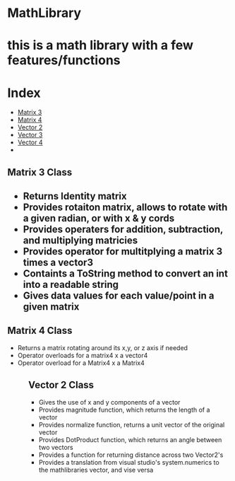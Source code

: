 # MathLibrary

<h1>this is a math library with a few features/functions</h1>



<h1>Index</h1>

<ul>

<li> <a href = "#m3">Matrix 3<a> </li>
<li> <a href = "#m4">Matrix 4<a> </li>
<li> <a href = "#v2">Vector 2<a> </li>
<li> <a href = "#v3">Vector 3<a> </li>
<li> <a href = "#v4">Vector 4<a> <li>

</ul>




<h2>Matrix 3 Class<h2 id=m3>

<ul>
<li>Returns Identity matrix</li>
<li>Provides rotaiton matrix, allows to rotate with a given radian, or with x & y cords </li>
<li>Provides operaters for addition, subtraction, and multiplying matricies</li>
<li>Provides operator for multitplying a matrix 3 times a vector3</li>
<li>Containts a ToString method to convert an int into a readable string</li>
<li>Gives data values for each value/point in a given matrix</li>

</ul>


<h2>Matrix 4 Class</h2 id=m4>

<ul>
<li>Returns a matrix rotating around its x,y, or z axis if needed</li>
<li>Operator overloads for a matrix4 x a vector4</li>
<li>Operator overload for a Matrix4 x a Matrix4</li>

<ul>


<h2>Vector 2 Class</h2 id =v2>

<ul>
<li>Gives the use of x and y components of a vector</li>
<li>Provides magnitude function, which returns the length of a vector</li>
<li>Provides normalize function, returns a unit vector of the original vector</li>
<li>Provides DotProduct function, which returns an angle between two vectors</li>
<li>Provides a function for returning distance across two Vector2's</li>
<li>Provides a translation from visual studio's system.numerics to the mathlibraries vector, and vise versa</li>

</ul>

